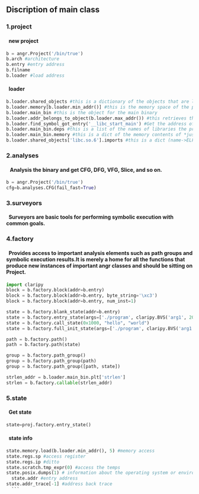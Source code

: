 ## Discription of main class  

### 1.project   

  #### &nbsp;&nbsp;new project
  ```python
  b = angr.Project('/bin/true')
  b.arch #architecture
  b.entry #entry address
  b.filname
  b.loader #load address
  ```
  #### &nbsp;&nbsp;loader
  ```python
  b.loader.shared_objects #this is a dictionary of the objects that are loaded as part of loading the binary
  b.loader.memory[b.loader.min_addr()] #this is the memory space of the process after being loaded.
  b.loader.main_bin #this is the object for the main binary
  b.loader.addr_belongs_to_object(b.loader.max_addr()) #this retrieves the binary object which maps memory at the specified address
  b.loader.find_symbol_got_entry('__libc_start_main') #Get the address of the GOT slot for a symbol (in the main binary)
  b.loader.main_bin.deps #this is a list of the names of libraries the program depend on.
  b.loader.main_bin.memory #this is a dict of the memory contents of *just* the main binary
  b.loader.shared_objects['libc.so.6'].imports #this is a dict (name->ELFRelocation) of imports required by the libc which was loaded
  ```
### 2.analyses  
  #### &nbsp;&nbsp; Analysis the binary and get CFG, DFG, VFG, Slice, and so on.
  ```python
  b = angr.Project('/bin/true')
  cfg=b.analyses.CFG(fail_fast=True)
  ```
### 3.surveyors
  #### &nbsp;&nbsp;Surveyors are basic tools for performing symbolic execution with common goals.

### 4.factory
   #### &nbsp;&nbsp;Provides access to important analysis elements such as path groups and symbolic execution results.It is merely a home for all the functions that produce new instances of important angr classes and should be sitting on Project.
   ```python  
   import claripy
   block = b.factory.block(addr=b.entry)
   block = b.factory.block(addr=b.entry, byte_string='\xc3')
   block = b.factory.block(addr=b.entry, num_inst=1)

   state = b.factory.blank_state(addr=b.entry)
   state = b.factory.entry_state(args=['./program', claripy.BVS('arg1', 20*8)])
   state = b.factory.call_state(0x1000, "hello", "world")
   state = b.factory.full_init_state(args=['./program', claripy.BVS('arg1', 20*8)])

   path = b.factory.path()
   path = b.factory.path(state)

   group = b.factory.path_group()
   group = b.factory.path_group(path)
   group = b.factory.path_group([path, state])

   strlen_addr = b.loader.main_bin.plt['strlen']
   strlen = b.factory.callable(strlen_addr)
   ```
### 5.state  
  
   #### &nbsp;&nbsp;Get state
   ```python
   state=proj.factory.entry_state()
   ```
   #### &nbsp;&nbsp;state info
   ```python
   state.memory.load(b.loader.min_addr(), 5) #memory access
   state.regs.sp #access register
   state.regs.ip #ditto
   state.scratch.tmp_expr(0) #access the temps
   state.posix.dumps(1) # information about the operating system or environment model
   state.addr #entry address
   state.addr_trace[-1] #address back trace
   ```
